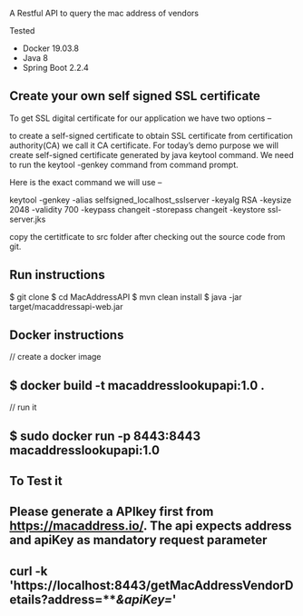 
A Restful API to query the mac address of vendors

Tested
* Docker 19.03.8
* Java 8
* Spring Boot 2.2.4



## Create your own self signed SSL certificate
To get SSL digital certificate for our application we have two options –

to create a self-signed certificate
to obtain SSL certificate from certification authority(CA) we call it CA certificate.
For today’s demo purpose we will create self-signed certificate generated by java keytool command. We need to run the keytool -genkey command from command prompt.

Here is the exact command we will use –

keytool -genkey -alias selfsigned_localhost_sslserver -keyalg RSA -keysize 2048 -validity 700 -keypass changeit -storepass changeit -keystore ssl-server.jks

copy the certitficate to src folder after checking out the source code from git.

## Run instructions

$ git clone 
$ cd MacAddressAPI
$ mvn clean install
$ java -jar target/macaddressapi-web.jar

  

## Docker instructions

// create a docker image
## $ docker build -t macaddresslookupapi:1.0 .
// run it
## $ sudo docker run -p 8443:8443 macaddresslookupapi:1.0

 

## To Test it
## Please generate a APIkey first from https://macaddress.io/.  The api expects address and apiKey as mandatory request parameter

## curl -k 'https://localhost:8443/getMacAddressVendorDetails?address=*****&apiKey=***'

```

